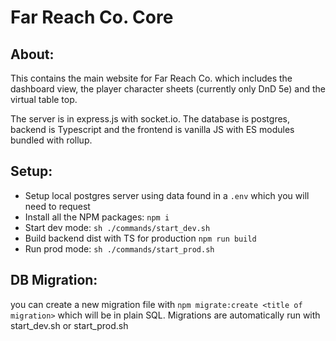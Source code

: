 # Far Reach Co. Core

## About:

This contains the main website for Far Reach Co. which includes the dashboard view, the player character sheets (currently only DnD 5e) and the virtual table top.

The server is in express.js with socket.io. The database is postgres, backend is Typescript and the frontend is vanilla JS with ES modules bundled with rollup.

## Setup:

- Setup local postgres server using data found in a `.env` which you will need to request
- Install all the NPM packages: `npm i`
- Start dev mode: `sh ./commands/start_dev.sh`
- Build backend dist with TS for production `npm run build`
- Run prod mode: `sh ./commands/start_prod.sh`

## DB Migration:

you can create a new migration file with `npm migrate:create <title of migration>` which will be in plain SQL.
Migrations are automatically run with start_dev.sh or start_prod.sh
